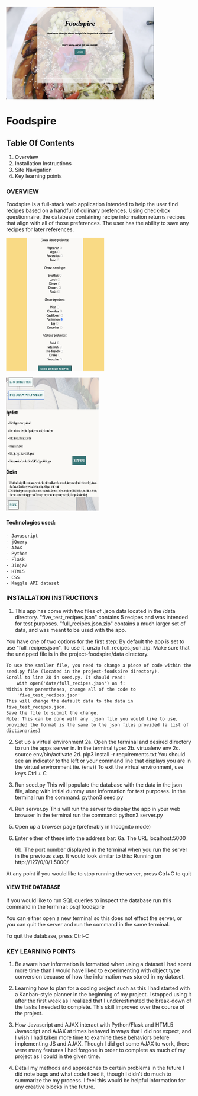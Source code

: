 <img src="foodspire_index.png" alt="index of Foodspire Webapp"
	title="Homepage for Foodspire" width="400" height="250" />



# Foodspire

## Table Of Contents

1. Overview
2. Installation Instructions
3. Site Navigation
4. Key learning points



### OVERVIEW

Foodspire is a full-stack web application intended to help the user find recipes based on a handful of culinary prefences. Using check-box questionnaire, the database containing recipe information returns recipes that align with all of those preferences. The user has the ability to save any recipes for later references. 

<img src="foodspire_questionnaire.png" alt="Questionnaire from Foodspire Webapp"
	title="Preferences Questionnaire for Foodspire" width="265" height="360" />

<img src="foodspire_fav_example.png" alt="Snippet of Favorite Recipes from Foodspire Webapp"
	title="Favorite Recipe" width="250" height="360"/>




#### Technologies used:
    - Javascript
    - jQuery
    - AJAX
    - Python
    - Flask
    - Jinja2
    - HTML5
    - CSS  
    - Kaggle API dataset





### INSTALLATION INSTRUCTIONS

1. This app has come with two files of .json data located in the /data directory.
    "five_test_recipes.json" contains 5 recipes and was intended for test purposes.
    "full_recipes.json.zip" contains a much larger set of data, and was 
    meant to be used with the app. 


You have one of two options for the first step:
    By default the app is set to use "full_recipes.json". To use it, unzip full_recipes.json.zip. 
    Make sure that the unzipped file is in the project-foodspire/data directory.

    To use the smaller file, you need to change a piece of code within the seed.py file (located in the project-foodspire directory). 
    Scroll to line 28 in seed.py. It should read:
        with open('data/full_recipes.json') as f:
    Within the parentheses, change all of the code to 
        'five_test_recipes.json'
    This will change the default data to the data in five_test_recipes.json.
    Save the file to submit the change.
    Note: This can be done with any .json file you would like to use, provided the format is the same to the json files provided (a list of dictionaries)



2. Set up a virtual environment
    2a. Open the terminal and desired directory to run the apps server in. 
        In the terminal type:
        2b. virtualenv env
        2c. source env/bin/activate
        2d. pip3 install -r requirements.txt
    You should see an indicator to the left or your command line that displays you are 
    in the virtual environment (ie. (env))
    To exit the virtual environment, use keys Ctrl + C 


3. Run seed.py
    This will populate the database with the data in the json file, along with 
    initial dummy user information for test purposes. 
    In the terminal run the command:
            python3 seed.py


4. Run server.py
    This will run the server to display the app in your web browser
    In the terminal run the command:
            python3 server.py


5. Open up a browser page (preferably in Incognito mode)


6. Enter either of these into the address bar:
    6a. The URL localhost:5000

    6b. The port number displayed in the terminal when you run the server 
    in the previous step. It would look similar to this:
        Running on http://127/0/0/1:5000/ 

At any point if you would like to stop running the server, press Ctrl+C to quit



#### VIEW THE DATABASE

If you would like to run SQL queries to inspect the database run this command in the terminal:
    psql foodspire

You can either open a new terminal so this does not effect the server, or you 
can quit the server and run the command in the same terminal. 

To quit the database, press Ctrl-C



### KEY LEARNING POINTS

1. Be aware how information is formatted when using a dataset
        I had spent more time than I would have liked to experimenting with object type conversion 
        because of how the information was stored in my dataset.


2. Learning how to plan for a coding project such as this
        I had started with a Kanban-style planner in the beginning of my project. I stopped using it
        after the first week as I realized that I underestimated the break-down of the tasks I needed
        to complete. This skill improved over the course of the project.


3. How Javascript and AJAX interact with Python/Flask and HTML5
        Javascript and AJAX at times behaved in ways that I did not expect, and I wish I had taken more
        time to examine these behaviors before implementing JS and AJAX. Though I did get some 
        AJAX to work, there were many features I had forgone in order to complete as much of my
        project as I could in the given time. 

4. Detail my methods and approaches to certain problems in the future
        I did note bugs and what code fixed it, though I didn't do much to summarize the
        my process. I feel this would be helpful information for any creative blocks
        in the future.
